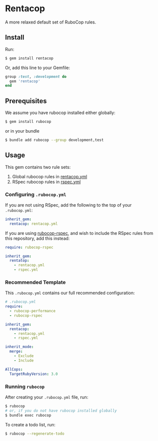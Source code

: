 # Rentacop

A more relaxed default set of RuboCop rules.

## Install

Run:

```bash
$ gem install rentacop
```

Or, add this line to your Gemfile:

```ruby
group :test, :development do
  gem 'rentacop'
end
```

## Prerequisites

We assume you have rubocop installed either globally:

```bash
$ gem install rubocop
```

or in your bundle

```bash
$ bundle add rubocop --group development,test
```

## Usage

This gem contains two rule sets:

1. Global rubocop rules in [rentacop.yml](rentacop.yml)
2. RSpec rubocop rules in [rspec.yml](rspec.yml)

### Configuring `.rubocop.yml`

If you are not using RSpec, add the following to the top of your `.rubocop.yml`:


```yaml
inherit_gem:
  rentacop: rentacop.yml
```

If you are using [rubocop-rspec](https://github.com/rubocop/rubocop-rspec), and wish to include the RSpec rules from this repository, add this instead:

```yaml
require: rubocop-rspec

inherit_gem:
  rentatop:
    - rentacop.yml
    - rspec.yml
```

### Recommended Template

This `.rubocop.yml` contains our full recommended configuration:


```yaml
# .rubocop.yml
require:
  - rubocop-performance
  - rubocop-rspec

inherit_gem:
  rentacop:
    - rentacop.yml
    - rspec.yml

inherit_mode:
  merge:
    - Exclude
    - Include

AllCops:
  TargetRubyVersion: 3.0
```

### Running `rubocop`

After creating your `.rubocop.yml` file, run:

```bash
$ rubocop
# or, if you do not have rubocop installed globally
$ bundle exec rubocop
```

To create a todo list, run:

```bash
$ rubocop --regenerate-todo
```

